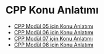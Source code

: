 # **CPP Konu Anlatımı**

- [CPP Modül 05 için Konu Anlatımı](notes/cpp_05.md)
- [CPP Modül 06 için Konu Anlatımı](notes/cpp_06.md)
- [CPP Modül 07 için Konu Anlatımı](notes/cpp_07.md)
- [CPP Modül 08 için Konu Anlatımı](notes/cpp_08.md)

